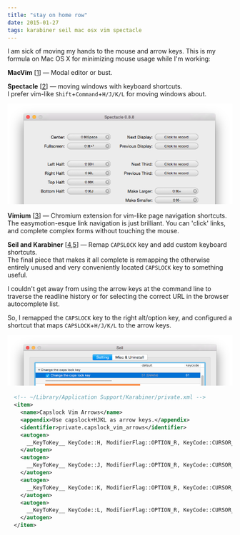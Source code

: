 ```yaml
---
title: "stay on home row"
date: 2015-01-27
tags: karabiner seil mac osx vim spectacle
---
```


I am sick of moving my hands to the mouse and arrow keys. This is my formula on Mac OS X for minimizing mouse usage while I'm working:

**MacVim** [[1](https://code.google.com/p/macvim/)] &mdash; Modal editor or bust.

**Spectacle** [[2](http://spectacleapp.com/)] &mdash; moving windows with keyboard shortcuts.  
I prefer vim-like `Shift`+`Command`+`H/J/K/L` for moving windows about.

<img src="/img/spectacle.png">

**Vimium** [[3](http://vimium.github.io/)] &mdash; Chromium extension for vim-like page navigation shortcuts.  
The easymotion-esque link navigation is just brilliant. You can 'click' links, and complete complex forms without touching the mouse.

**Seil and Karabiner** [[4](https://pqrs.org/osx/karabiner/seil.html.en),[5](https://pqrs.org/osx/karabiner/index.html.en)] &mdash; Remap `CAPSLOCK` key and add custom keyboard shortcuts.  
The final piece that makes it all complete is remapping the otherwise entirely unused and very conveniently located `CAPSLOCK` key to something useful.

I couldn't get away from using the arrow keys at the command line to traverse the readline history or for selecting the correct URL in the browser autocomplete list.

So, I remapped the `CAPSLOCK` key to the right alt/option key, and configured a shortcut that maps `CAPSLOCK`+`H/J/K/L` to the arrow keys.

<img src="/img/seil.png">

```xml
  <!-- ~/Library/Application Support/Karabiner/private.xml -->
  <item>
    <name>Capslock Vim Arrows</name>
    <appendix>Use capslock+HJKL as arrow keys.</appendix>
    <identifier>private.capslock_vim_arrows</identifier>
    <autogen>
      __KeyToKey__ KeyCode::H, ModifierFlag::OPTION_R, KeyCode::CURSOR_LEFT
    </autogen>
    <autogen>
      __KeyToKey__ KeyCode::J, ModifierFlag::OPTION_R, KeyCode::CURSOR_DOWN
    </autogen>
    <autogen>
      __KeyToKey__ KeyCode::K, ModifierFlag::OPTION_R, KeyCode::CURSOR_UP
    </autogen>
    <autogen>
      __KeyToKey__ KeyCode::L, ModifierFlag::OPTION_R, KeyCode::CURSOR_RIGHT
    </autogen>
  </item>  
```


